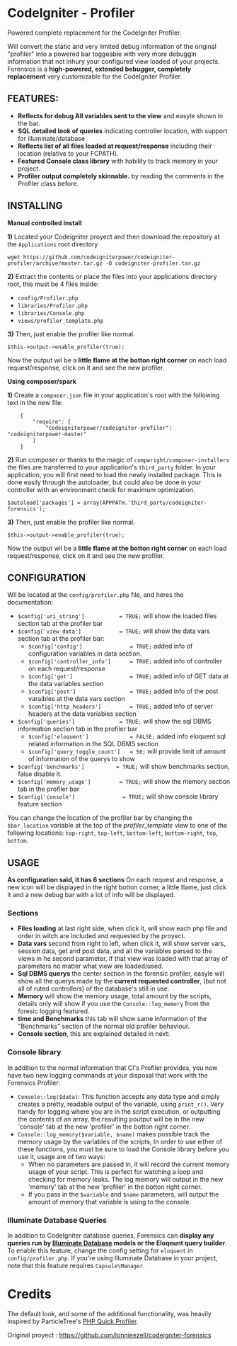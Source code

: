 # CodeIgniter - Profiler

Powered complete replacement for the CodeIgniter Profiler. 

Will convert the static and very limited debug information of the original "profiler" 
into a powered bar toggeable with very more debuggin information that not inhury your configured 
view loaded of your projects.
Forensics is a **high-powered, extended bebugger, completely replacement** very customizable 
for the CodeIgniter Profiler.

## FEATURES:

- **Reflects for debug All variables sent to the view** and easyle shown in the bar.
- **SQL detailed look of queries** indicating controller location, with support for illuminate/database
- **Reflects list of all files loaded at request/response** including their location (relative to your FCPATH).
- **Featured Console class library** with hability to track memory in your project. 
- **Profiler output completely skinnable.** by reading the comments in the Profiler class before. 

## INSTALLING

**Manual controlled install**

**1)** Located your Codeigniter proyect and then download the repository at the `Applications` root directory

`wget https://github.com/codeigniterpower/codeigniter-profiler/archive/master.tar.gz -O codeigniter-profiler.tar.gz`

**2)** Extract the contents or place the files into your applications directory root, this must be 4 files inside:

* `config/Profiler.php` 
* `libraries/Profiler.php`
* `libraries/Console.php`
* `views/profiler_template.php`

**3)** Then, just enable the profiler like normal.
    
`$this->output->enable_profiler(true);`

Now the output wil be a **little flame at the botton right corner** on each load request/response, 
click on it and see the new profiler.

**Using composer/spark** 

**1)** Create a `composer.json` file in your application's root with the following text in the new file: 

```
    {
        "require": {
            "codeigniterpower/codeigniter-profiler": "codeigniterpower-master"
        }
    }
```

**2)** Run composer or thanks to the magic of `compwright/composer-installers` the files are transferred 
to your application's `third_party` folder. In your application, you will first need to load the newly 
installed package.  This is  done easily through the autoloader, but could also be done in your controller 
with an environment check for maximum optimization. 

    $autoload['packages'] = array(APPPATH.'third_party/codeigniter-forensics');

**3)** Then, just enable the profiler like normal.
    
`$this->output->enable_profiler(true);`

Now the output wil be a **little flame at the botton right corner** on each load request/response, 
click on it and see the new profiler.

## CONFIGURATION

Wil be located at the `config/profiler.php` file, and heres the documentation:

* `$config['uri_string']           = TRUE;` will show the loaded files section tab at the profiler bar
* `$config['view_data']            = TRUE;` will show the data vars section tab at the profiler bar:
  * `$config['config']               = TRUE;` added info of configuration variables in data section.
  * `$config['controller_info']      = TRUE;` added info of controller on each request/response
  * `$config['get']                  = TRUE;` added info of GET data at the data variables section
  * `$config['post']                 = TRUE;` added info of the post varaibles at the data vars section
  * `$config['http_headers']         = TRUE;` added info of server headers at the data variables section
* `$config['queries']              = TRUE;` will show the sql DBMS information section tab in the profiler bar
  * `$config['eloquent']             = FALSE;` added info eloquent sql related information in the SQL DBMS section
  * `$config['query_toggle_count']   = 50;` will provide limit of amount of information of the querys to show
* `$config['benchmarks']          = TRUE;` will show benchmarks section, false disable it.
* `$config['memory_usage']         = TRUE;` will show the memory section tab in the profiler bar
* `$config['console']               = TRUE;` will show console library feature section

You can change the location of the profiler bar by changing the `$bar_location` variable 
at the top of the *profiler_template* view to one of the following locations: 
`top-right`, `top-left`, `bottom-left`, `bottom-right`, `top`, `bottom`.

## USAGE

**As configuration said, it has 6 sections** On each request and response, a new icon will be displayed in the right botton corner, a little flame, 
just click it and a new debug bar with a lot of info will be displayed.

### Sections

* **Files loading** at last right side, when click it, will show each php file and order in witch are 
included and requested by the proyect.
* **Data vars** second from right to left, when click it, will show server vars, session data, get 
and post data, and all the variables parsed to the views in he second parameter, if that view was 
loaded with that array of parameters no matter what view are loaded/used.
* **Sql DBMS querys** the center section in the forensic profiler, easyle will show all the querys 
made by the **current requested controller**, (but not all of ruted controllers) of the database's 
still in use.
* **Memory** will show the memory usage, total amount by the scripts, details only will show if you 
use the `Console::log_memory` from the foresic logging featured.
* **time and Benchmarks** this tab will show same information of the "Benchmarks" section of the normal 
old profiler behaviour.
* **Console section**, this are explained detailed in next:

### Console library

In addition to the normal information that CI's Profiler provides, you now have two new logging commands at your disposal that work with the Forensics Profiler:

* `Console::log($data)`: This function accepts any data type and simply creates a pretty, readable output of the variable, using `print_r()`. Very handy for logging where you are in the script execution, or outputting the contents of an array, the resulting poutput will be in the new 'console' tab at the new 'profiler' in the botton right corner.
* `Console::log_memory($variable, $name)` makes possible track the memory usage by the variables of the scripts, In order to use either of these functions, you must be sure to load the Console library before you use it, usage are of two ways:
  * When no parameters are passed in, it will record the current memory usage of your script. This is perfect for watching a loop and checking for memory leaks. The log memory will output in the new 'memory' tab at the new 'profiler' in the botton right corner.
  * If you pass in the `$variable` and `$name` parameters, will output the amount of memory that variable is using to the console.


### Illuminate Database Queries

In addition to CodeIgniter database queries, Forensics can **display any queries run by [Illuminate Database](https://github.com/illuminate/database) models or the Eloqeunt query builder**. To enable this feature, change the config setting for `eloquent` in `config/profiler.php`. If you're using Illuminate Database in your project, note that this feature requires `Capsule\Manager`.

# Credits

The default look, and some of the additional functionality, was heavily inspired by ParticleTree's [PHP Quick Profiler](http://particletree.com/features/php-quick-profiler/).

Original proyect : https://github.com/lonnieezell/codeigniter-forensics
